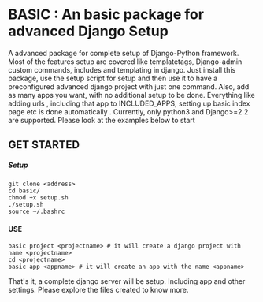 # BASIC : An basic package for advanced Django Setup
A advanced package for complete setup of Django-Python framework. Most of the features setup are covered like templatetags, Django-admin custom commands, includes and templating in django. Just install this package, use the setup script for setup and then use it to have a preconfigured advanced django project with just one command. Also, add as many apps you want, with no additional setup to be done. Everything like adding urls , including that app to INCLUDED_APPS, setting up basic index page etc is done automatically . Currently, only python3 and Django>=2.2 are supported. Please look at the examples below to start

## GET STARTED
##### Setup
```
git clone <address>
cd basic/
chmod +x setup.sh
./setup.sh
source ~/.bashrc
```
#### USE
```
basic project <projectname> # it will create a django project with name <projectname>
cd <projectname>
basic app <appname> # it will create an app with the name <appname>
```
That's it, a complete django server will be setup. Including app and other settings. Please explore the files created to know more.
